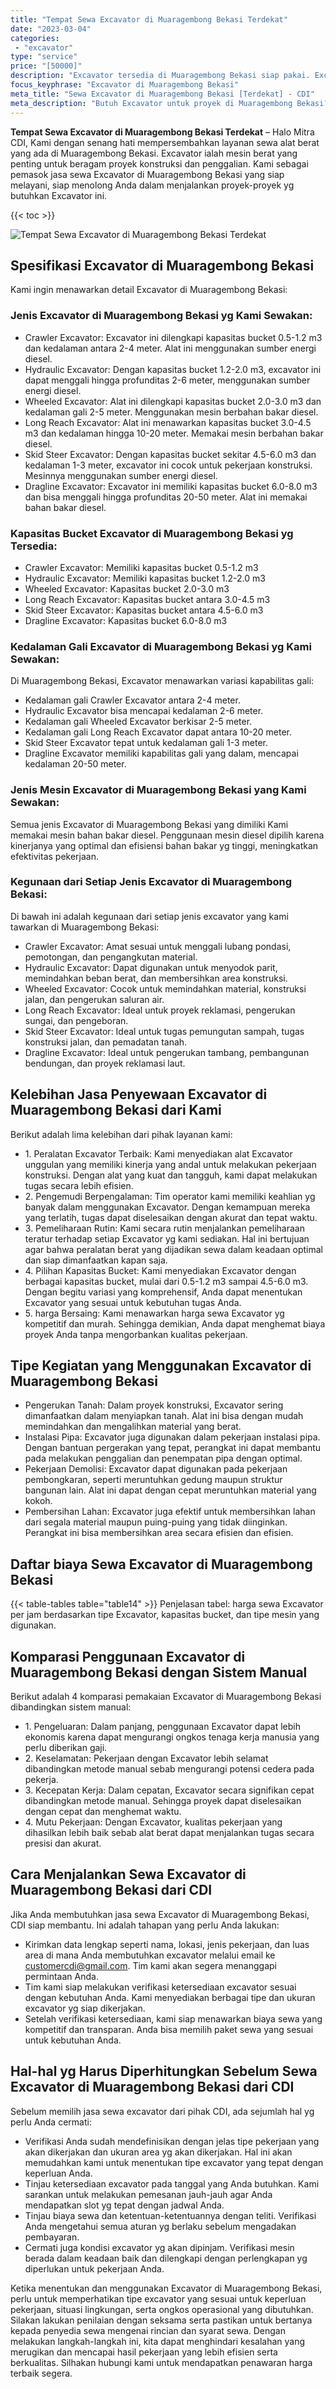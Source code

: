 ```yaml
---
title: "Tempat Sewa Excavator di Muaragembong Bekasi Terdekat"
date: "2023-03-04"
categories:
 - "excavator"
type: "service"
price: "[50000]"
description: "Excavator tersedia di Muaragembong Bekasi siap pakai. Excavator menjadi pilihan utama kontraktor untuk menunjang kelancaran pekerjaan. Hubungi kami segera."
focus_keyphrase: "Excavator di Muaragembong Bekasi"
meta_title: "Sewa Excavator di Muaragembong Bekasi [Terdekat] - CDI"
meta_description: "Butuh Excavator untuk proyek di Muaragembong Bekasi?. Kami menyediakan Excavator berkualitas untuk menyelesaikan pekerjaan. Harga kompetitif tersedia."
---
```


**Tempat Sewa Excavator di Muaragembong Bekasi Terdekat** – Halo Mitra CDI, Kami dengan senang hati mempersembahkan layanan sewa alat berat yang ada di Muaragembong Bekasi. Excavator ialah mesin berat yang penting untuk beragam proyek konstruksi dan penggalian. Kami sebagai pemasok jasa sewa Excavator di Muaragembong Bekasi yang siap melayani, siap menolong Anda dalam menjalankan proyek-proyek yg butuhkan Excavator ini.

{{< toc >}}

![Tempat Sewa Excavator di Muaragembong Bekasi Terdekat](/images/excavator/excavator-08.jpg)

## Spesifikasi Excavator di Muaragembong Bekasi

Kami ingin menawarkan detail Excavator di Muaragembong Bekasi:

### Jenis Excavator di Muaragembong Bekasi yg Kami Sewakan:

*   Crawler Excavator: Excavator ini dilengkapi kapasitas bucket 0.5-1.2 m3 dan kedalaman antara 2-4 meter. Alat ini menggunakan sumber energi diesel.
*   Hydraulic Excavator: Dengan kapasitas bucket 1.2-2.0 m3, excavator ini dapat menggali hingga profunditas 2-6 meter, menggunakan sumber energi diesel.
*   Wheeled Excavator: Alat ini dilengkapi kapasitas bucket 2.0-3.0 m3 dan kedalaman gali 2-5 meter. Menggunakan mesin berbahan bakar diesel.
*   Long Reach Excavator: Alat ini menawarkan kapasitas bucket 3.0-4.5 m3 dan kedalaman hingga 10-20 meter. Memakai mesin berbahan bakar diesel.
*   Skid Steer Excavator: Dengan kapasitas bucket sekitar 4.5-6.0 m3 dan kedalaman 1-3 meter, excavator ini cocok untuk pekerjaan konstruksi. Mesinnya menggunakan sumber energi diesel.
*   Dragline Excavator: Excavator ini memiliki kapasitas bucket 6.0-8.0 m3 dan bisa menggali hingga profunditas 20-50 meter. Alat ini memakai bahan bakar diesel.

### Kapasitas Bucket Excavator di Muaragembong Bekasi yg Tersedia:

*   Crawler Excavator: Memiliki kapasitas bucket 0.5-1.2 m3
*   Hydraulic Excavator: Memiliki kapasitas bucket 1.2-2.0 m3
*   Wheeled Excavator: Kapasitas bucket 2.0-3.0 m3
*   Long Reach Excavator: Kapasitas bucket antara 3.0-4.5 m3
*   Skid Steer Excavator: Kapasitas bucket antara 4.5-6.0 m3
*   Dragline Excavator: Kapasitas bucket 6.0-8.0 m3

### Kedalaman Gali Excavator di Muaragembong Bekasi yg Kami Sewakan:

Di Muaragembong Bekasi, Excavator menawarkan variasi kapabilitas gali:

*   Kedalaman gali Crawler Excavator antara 2-4 meter.
*   Hydraulic Excavator bisa mencapai kedalaman 2-6 meter.
*   Kedalaman gali Wheeled Excavator berkisar 2-5 meter.
*   Kedalaman gali Long Reach Excavator dapat antara 10-20 meter.
*   Skid Steer Excavator tepat untuk kedalaman gali 1-3 meter.
*   Dragline Excavator memiliki kapabilitas gali yang dalam, mencapai kedalaman 20-50 meter.

### Jenis Mesin Excavator di Muaragembong Bekasi yang Kami Sewakan:

Semua jenis Excavator di Muaragembong Bekasi yang dimiliki Kami memakai mesin bahan bakar diesel. Penggunaan mesin diesel dipilih karena kinerjanya yang optimal dan efisiensi bahan bakar yg tinggi, meningkatkan efektivitas pekerjaan.

### Kegunaan dari Setiap Jenis Excavator di Muaragembong Bekasi:

Di bawah ini adalah kegunaan dari setiap jenis excavator yang kami tawarkan di Muaragembong Bekasi:

*   Crawler Excavator: Amat sesuai untuk menggali lubang pondasi, pemotongan, dan pengangkutan material.
*   Hydraulic Excavator: Dapat digunakan untuk menyodok parit, memindahkan beban berat, dan membersihkan area konstruksi.
*   Wheeled Excavator: Cocok untuk memindahkan material, konstruksi jalan, dan pengerukan saluran air.
*   Long Reach Excavator: Ideal untuk proyek reklamasi, pengerukan sungai, dan pengeboran.
*   Skid Steer Excavator: Ideal untuk tugas pemungutan sampah, tugas konstruksi jalan, dan pemadatan tanah.
*   Dragline Excavator: Ideal untuk pengerukan tambang, pembangunan bendungan, dan proyek reklamasi laut.

## Kelebihan Jasa Penyewaan Excavator di Muaragembong Bekasi dari Kami

Berikut adalah lima kelebihan dari pihak layanan kami:

*   1\. Peralatan Excavator Terbaik: Kami menyediakan alat Excavator unggulan yang memiliki kinerja yang andal untuk melakukan pekerjaan konstruksi. Dengan alat yang kuat dan tangguh, kami dapat melakukan tugas secara lebih efisien.
*   2\. Pengemudi Berpengalaman: Tim operator kami memiliki keahlian yg banyak dalam menggunakan Excavator. Dengan kemampuan mereka yang terlatih, tugas dapat diselesaikan dengan akurat dan tepat waktu.
*   3\. Pemeliharaan Rutin: Kami secara rutin menjalankan pemeliharaan teratur terhadap setiap Excavator yg kami sediakan. Hal ini bertujuan agar bahwa peralatan berat yang dijadikan sewa dalam keadaan optimal dan siap dimanfaatkan kapan saja.
*   4\. Pilihan Kapasitas Bucket: Kami menyediakan Excavator dengan berbagai kapasitas bucket, mulai dari 0.5-1.2 m3 sampai 4.5-6.0 m3. Dengan begitu variasi yang komprehensif, Anda dapat menentukan Excavator yang sesuai untuk kebutuhan tugas Anda.
*   5\. harga Bersaing: Kami menawarkan harga sewa Excavator yg kompetitif dan murah. Sehingga demikian, Anda dapat menghemat biaya proyek Anda tanpa mengorbankan kualitas pekerjaan.

## Tipe Kegiatan yang Menggunakan Excavator di Muaragembong Bekasi

*   Pengerukan Tanah: Dalam proyek konstruksi, Excavator sering dimanfaatkan dalam menyiapkan tanah. Alat ini bisa dengan mudah memindahkan dan mengalihkan material yang berat.
*   Instalasi Pipa: Excavator juga digunakan dalam pekerjaan instalasi pipa. Dengan bantuan pergerakan yang tepat, perangkat ini dapat membantu pada melakukan penggalian dan penempatan pipa dengan optimal.
*   Pekerjaan Demolisi: Excavator dapat digunakan pada pekerjaan pembongkaran, seperti meruntuhkan gedung maupun struktur bangunan lain. Alat ini dapat dengan cepat meruntuhkan material yang kokoh.
*   Pembersihan Lahan: Excavator juga efektif untuk membersihkan lahan dari segala material maupun puing-puing yang tidak diinginkan. Perangkat ini bisa membersihkan area secara efisien dan efisien.

## Daftar biaya Sewa Excavator di Muaragembong Bekasi

{{< table-tables table="table14" >}} Penjelasan tabel: harga sewa Excavator per jam berdasarkan tipe Excavator, kapasitas bucket, dan tipe mesin yang digunakan. 

## Komparasi Penggunaan Excavator di Muaragembong Bekasi dengan Sistem Manual

Berikut adalah 4 komparasi pemakaian Excavator di Muaragembong Bekasi dibandingkan sistem manual:

*   1\. Pengeluaran: Dalam panjang, penggunaan Excavator dapat lebih ekonomis karena dapat mengurangi ongkos tenaga kerja manusia yang perlu diberikan gaji.
*   2\. Keselamatan: Pekerjaan dengan Excavator lebih selamat dibandingkan metode manual sebab mengurangi potensi cedera pada pekerja.
*   3\. Kecepatan Kerja: Dalam cepatan, Excavator secara signifikan cepat dibandingkan metode manual. Sehingga proyek dapat diselesaikan dengan cepat dan menghemat waktu.
*   4\. Mutu Pekerjaan: Dengan Excavator, kualitas pekerjaan yang dihasilkan lebih baik sebab alat berat dapat menjalankan tugas secara presisi dan akurat.

## Cara Menjalankan Sewa Excavator di Muaragembong Bekasi dari CDI

Jika Anda membutuhkan jasa sewa Excavator di Muaragembong Bekasi, CDI siap membantu. Ini adalah tahapan yang perlu Anda lakukan:

*   Kirimkan data lengkap seperti nama, lokasi, jenis pekerjaan, dan luas area di mana Anda membutuhkan excavator melalui email ke customercdi@gmail.com. Tim kami akan segera menanggapi permintaan Anda.
*   Tim kami siap melakukan verifikasi ketersediaan excavator sesuai dengan kebutuhan Anda. Kami menyediakan berbagai tipe dan ukuran excavator yg siap dikerjakan.
*   Setelah verifikasi ketersediaan, kami siap menawarkan biaya sewa yang kompetitif dan transparan. Anda bisa memilih paket sewa yang sesuai untuk kebutuhan Anda.

## Hal-hal yg Harus Diperhitungkan Sebelum Sewa Excavator di Muaragembong Bekasi dari CDI

Sebelum memilih jasa sewa excavator dari pihak CDI, ada sejumlah hal yg perlu Anda cermati:

*   Verifikasi Anda sudah mendefinisikan dengan jelas tipe pekerjaan yang akan dikerjakan dan ukuran area yg akan dikerjakan. Hal ini akan memudahkan kami untuk menentukan tipe excavator yang tepat dengan keperluan Anda.
*   Tinjau ketersediaan excavator pada tanggal yang Anda butuhkan. Kami sarankan untuk melakukan pemesanan jauh-jauh agar Anda mendapatkan slot yg tepat dengan jadwal Anda.
*   Tinjau biaya sewa dan ketentuan-ketentuannya dengan teliti. Verifikasi Anda mengetahui semua aturan yg berlaku sebelum mengadakan pembayaran.
*   Cermati juga kondisi excavator yg akan dipinjam. Verifikasi mesin berada dalam keadaan baik dan dilengkapi dengan perlengkapan yg diperlukan untuk pekerjaan Anda.

Ketika menentukan dan menggunakan Excavator di Muaragembong Bekasi, perlu untuk memperhatikan tipe excavator yang sesuai untuk keperluan pekerjaan, situasi lingkungan, serta ongkos operasional yang dibutuhkan. Silakan lakukan penilaian dengan seksama serta pastikan untuk bertanya kepada penyedia sewa mengenai rincian dan syarat sewa. Dengan melakukan langkah-langkah ini, kita dapat menghindari kesalahan yang merugikan dan mencapai hasil pekerjaan yang lebih efisien serta berkualitas. Silhakan hubungi kami untuk mendapatkan penawaran harga terbaik segera.
